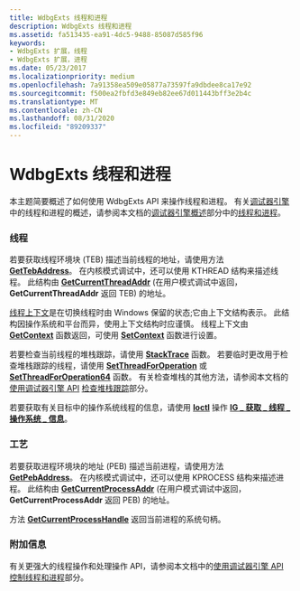 ```yaml
---
title: WdbgExts 线程和进程
description: WdbgExts 线程和进程
ms.assetid: fa513435-ea91-4dc5-9488-85087d585f96
keywords:
- WdbgExts 扩展，线程
- WdbgExts 扩展，进程
ms.date: 05/23/2017
ms.localizationpriority: medium
ms.openlocfilehash: 7a91358ea509e05877a73597fa9dbdee8ca17e92
ms.sourcegitcommit: f500ea2fbfd3e849eb82ee67d011443bff3e2b4c
ms.translationtype: MT
ms.contentlocale: zh-CN
ms.lasthandoff: 08/31/2020
ms.locfileid: "89209337"
---
```

# <a name="wdbgexts-threads-and-processes"></a>WdbgExts 线程和进程


本主题简要概述了如何使用 WdbgExts API 来操作线程和进程。 有关[调试器引擎](introduction.md#debugger-engine)中的线程和进程的概述，请参阅本文档的[调试器引擎概述](debugger-engine-overview.md)部分中的[线程和进程](threads-and-processes.md)。

### <a name="span-idthreadsspanspan-idthreadsspanthreads"></a><span id="threads"></span><span id="THREADS"></span>线程

若要获取线程环境块 (TEB) 描述当前线程的地址，请使用方法 [**GetTebAddress**](/windows-hardware/drivers/ddi/wdbgexts/nf-wdbgexts-gettebaddress)。 在内核模式调试中，还可以使用 KTHREAD 结构来描述线程。 此结构由 [**GetCurrentThreadAddr**](/windows-hardware/drivers/ddi/wdbgexts/nf-wdbgexts-getcurrentthreadaddr) (在用户模式调试中返回， **GetCurrentThreadAddr** 返回 TEB) 的地址。

[线程上下文](scopes-and-symbol-groups.md#thread-context)是在切换线程时由 Windows 保留的状态;它由上下文结构表示。 此结构因操作系统和平台而异，使用上下文结构时应谨慎。 线程上下文由 [**GetContext**](/previous-versions/windows/hardware/previsioning-framework/ff545736(v=vs.85)) 函数返回，可使用 [**SetContext**](/previous-versions/windows/hardware/previsioning-framework/ff556644(v=vs.85)) 函数进行设置。

若要检查当前线程的堆栈跟踪，请使用 [**StackTrace**](/windows-hardware/drivers/ddi/wdbgexts/nc-wdbgexts-pwindbg_stacktrace_routine) 函数。 若要临时更改用于检查堆栈跟踪的线程，请使用 [**SetThreadForOperation**](/windows-hardware/drivers/ddi/wdbgexts/nf-wdbgexts-setthreadforoperation) 或 [**SetThreadForOperation64**](/windows-hardware/drivers/ddi/wdbgexts/nf-wdbgexts-setthreadforoperation64) 函数。 有关检查堆栈的其他方法，请参阅本文档的[使用调试器引擎 API](using-the-debugger-engine-api.md) [检查堆栈跟踪](examining-the-stack-trace.md)部分。

若要获取有关目标中的操作系统线程的信息，请使用 [**Ioctl**](/windows-hardware/drivers/ddi/wdbgexts/nc-wdbgexts-pwindbg_ioctl_routine) 操作 [**IG \_ 获取 \_ 线程 \_ 操作系统 \_ 信息**](/windows-hardware/drivers/ddi/wdbgexts/ns-wdbgexts-_wdbgexts_thread_os_info)。

### <a name="span-idprocessesspanspan-idprocessesspanprocesses"></a><span id="processes"></span><span id="PROCESSES"></span>工艺

若要获取进程环境块的地址 (PEB) 描述当前进程，请使用方法 [**GetPebAddress**](/windows-hardware/drivers/ddi/wdbgexts/nf-wdbgexts-getpebaddress)。 在内核模式调试中，还可以使用 KPROCESS 结构来描述进程。 此结构由 [**GetCurrentProcessAddr**](/windows-hardware/drivers/ddi/wdbgexts/nf-wdbgexts-getcurrentprocessaddr) (在用户模式调试中返回， **GetCurrentProcessAddr** 返回 PEB) 的地址。

方法 [**GetCurrentProcessHandle**](/windows-hardware/drivers/ddi/dbgeng/nf-dbgeng-idebugsystemobjects-getcurrentprocesshandle) 返回当前进程的系统句柄。

### <a name="span-idadditional_informationspanspan-idadditional_informationspanadditional-information"></a><span id="additional_information"></span><span id="ADDITIONAL_INFORMATION"></span>附加信息

有关更强大的线程操作和处理操作 API，请参阅本文档中的[使用调试器引擎 API](using-the-debugger-engine-api.md) [控制线程和进程](controlling-threads-and-processes.md)部分。

 


